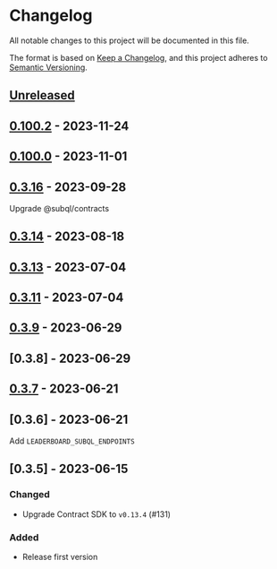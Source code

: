 # Changelog

All notable changes to this project will be documented in this file.

The format is based on [Keep a Changelog](https://keepachangelog.com/en/1.0.0/),
and this project adheres to [Semantic Versioning](https://semver.org/spec/v2.0.0.html).

## [Unreleased]

## [0.100.2] - 2023-11-24

## [0.100.0] - 2023-11-01

## [0.3.16] - 2023-09-28

Upgrade @subql/contracts

## [0.3.14] - 2023-08-18

## [0.3.13] - 2023-07-04

## [0.3.11] - 2023-07-04

## [0.3.9] - 2023-06-29

## [0.3.8] - 2023-06-29

## [0.3.7] - 2023-06-21

## [0.3.6] - 2023-06-21

Add `LEADERBOARD_SUBQL_ENDPOINTS`

## [0.3.5] - 2023-06-15

### Changed

- Upgrade Contract SDK to `v0.13.4` (#131)

### Added

- Release first version

[unreleased]: https://github.com/subquery/network-clients/compare/v0.100.2...HEAD
[0.100.2]: https://github.com/subquery/network-clients/compare/v0.100.0...v0.100.2
[0.100.0]: https://github.com/subquery/network-clients/compare/v0.3.16...v0.100.0
[0.3.16]: https://github.com/subquery/network-clients/compare/v0.3.14...v0.3.16
[0.3.14]: https://github.com/subquery/network-clients/compare/v0.3.13...v0.3.14
[0.3.13]: https://github.com/subquery/network-clients/compare/v0.3.11...v0.3.13
[0.3.11]: https://github.com/subquery/network-clients/compare/v0.3.9...v0.3.11
[0.3.9]: https://github.com/subquery/network-clients/compare/v0.3.7...v0.3.9
[0.3.7]: https://github.com/subquery/network-clients/compare/v0.3.5...v0.3.7
[0.3.4]: https://github.com/subquery/network-clients/compare/v0.2.0...v0.3.5
